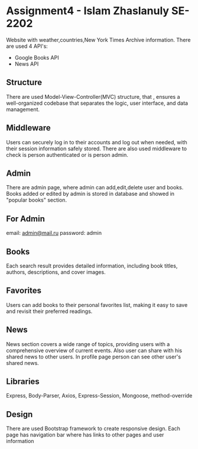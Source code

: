 ﻿# Assignment4 - Islam Zhaslanuly SE-2202
Website with weather,countries,New York Times Archive information. There are used 4 API's:
- Google Books API
- News API

## Structure

There are used Model-View-Controller(MVC) structure, that , ensures a well-organized codebase that separates the logic, user interface, and data management.

## Middleware

Users can securely log in to their accounts and log out when needed, with their session information safely stored. There are also used middleware to check is person authenticated or is person admin.


## Admin

There are admin page, where admin can add,edit,delete user and books. Books added or edited by admin is stored in database and showed in "popular books" section. 

## For Admin

email: admin@mail.ru
password: admin

## Books

 Each search result provides detailed information, including book titles, authors, descriptions, and cover images.

## Favorites

Users can add books to their personal favorites list, making it easy to save and revisit their preferred readings.

## News

News section covers a wide range of topics, providing users with a comprehensive overview of current events. Also user can share with his shared news to other users. In profile page person can see other user's shared news.

## Libraries 

Express, Body-Parser, Axios, Express-Session, Mongoose, method-override

## Design

There are used Bootstrap framework to create responsive design. Each page has navigation bar where has links to other pages and user information